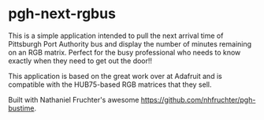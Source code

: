 # pgh-next-rgbus

This is a simple application intended to pull the next arrival time of Pittsburgh Port Authority bus and display the number of minutes remaining on an RGB matrix.
Perfect for the busy professional who needs to know exactly when they need to get out the door!!

This application is based on the great work over at Adafruit and is compatible with the HUB75-based RGB matrices that they sell.

Built with Nathaniel Fruchter's awesome https://github.com/nhfruchter/pgh-bustime.
